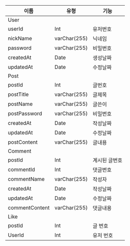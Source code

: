 |이름|유형|기능|
|---|----|---|
|User|
|userId|Int|유저번호|
|nickName|varChar(255)|닉네임|
|password|varChar(255)|비밀번호|
|createdAt|Date|생성날짜|
|updatedAt|Date|수정날짜|
|Post|
|postId|Int|글번호|
|postTitle|varChar(255)|글제목|
|postName|varChar(255)|글쓴이|
|postPassword|varChar(255)|비밀번호|
|createdAt|Date|작성날짜|
|updatedAt|Date|수정날짜|
|postContent|varChar(255)|글내용|
|Comment|
|postId|Int|계시된 글번호|
|commentId|Int|댓글번호|
|commentName|varChar(255)|작성자|
|createdAt|Date|작성날짜|
|updatedAt|Date|수정날짜|
|commentContent|varChar(255)|댓글내용|
|Like|
|postId|Int|글 번호|
|UserId|Int|유저 번호|
